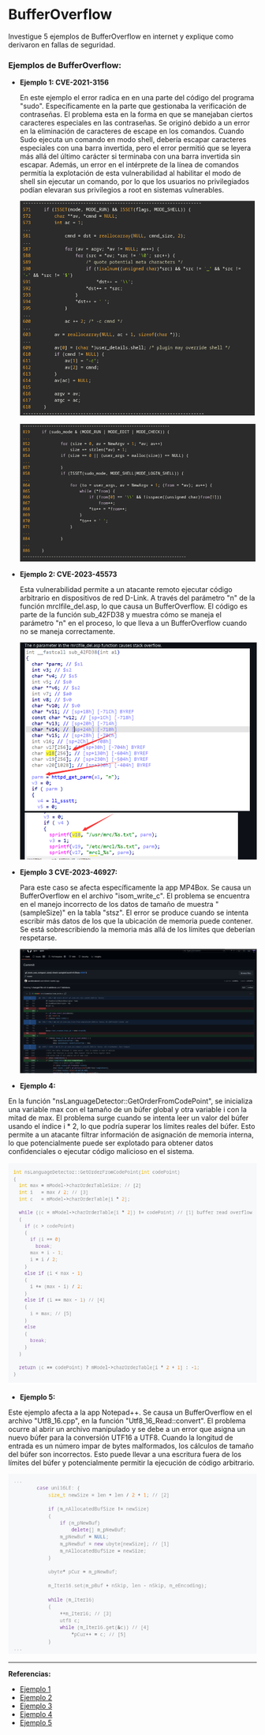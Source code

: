 # BufferOverflow
Investigue 5 ejemplos de BufferOverflow en internet y explique como derivaron en fallas de seguridad.

### Ejemplos de BufferOverflow:

- **Ejemplo 1: CVE-2021-3156**

  En este ejemplo el error radica en en una parte del código del programa "sudo". Específicamente en la parte que gestionaba la verificación de contraseñas. El problema esta en la forma en que se manejaban ciertos caracteres especiales en las contraseñas. Se originó debido a un error en la eliminación de caracteres de escape en los comandos. Cuando Sudo ejecuta un comando en modo shell, debería escapar caracteres especiales con una barra invertida, pero el error permitió que se leyera más allá del último carácter si terminaba con una barra invertida sin escapar. Además, un error en el intérprete de la línea de comandos permitía la explotación de esta vulnerabilidad al habilitar el modo de shell sin ejecutar un comando, por lo que los usuarios no privilegiados podían elevaran sus privilegios a root en sistemas vulnerables.
  
  ![](https://github.com/raulvillalpando/BufferOverflow/blob/main/CVE-2021-3156_1.png)
  
  ![](https://github.com/raulvillalpando/BufferOverflow/blob/main/CVE-2021-3156_2.png)
  
- **Ejemplo 2: CVE-2023-45573**

  Esta vulnerabilidad permite a un atacante remoto ejecutar código arbitrario en dispositivos de red D-Link. A través del parámetro "n" de la función mrclfile_del.asp, lo que causa un BufferOverflow. El código es parte de la función sub_42FD38 y muestra cómo se maneja el parámetro "n" en el proceso, lo que lleva a un BufferOverflow cuando no se maneja correctamente.

  ![](https://github.com/raulvillalpando/BufferOverflow/blob/main/CVE-2023-45573.png)

- **Ejemplo 3 CVE-2023-46927:**

  Para este caso se afecta específicamente la app MP4Box. Se causa un BufferOverflow en el archivo "isom_write_c". El problema se encuentra en el manejo incorrecto de los datos de tamaño de muestra "(sampleSize)" en la tabla "stsz". El error se produce cuando se intenta escribir más datos de los que la ubicación de memoria puede contener. Se está sobrescribiendo la memoria más allá de los límites que deberían respetarse.

   ![](https://github.com/raulvillalpando/BufferOverflow/blob/main/CVE-2023-46927.png)

 - **Ejemplo 4:**

  En la función "nsLanguageDetector::GetOrderFromCodePoint", se inicializa una variable max con el tamaño de un búfer global y otra variable i con la mitad de max. El problema surge cuando se intenta leer un valor del búfer usando el índice i * 2, lo que podría superar los límites reales del búfer. Esto permite a un atacante filtrar información de asignación de memoria interna, lo que potencialmente puede ser explotado para obtener datos confidenciales o ejecutar código malicioso en el sistema.
 
  ![](https://github.com/raulvillalpando/BufferOverflow/blob/main/GHSL-2023-105_uchardet.png)

 - **Ejemplo 5:**

  Este ejemplo afecta a la app Notepad++. Se causa un BufferOverflow en el archivo "Utf8_16.cpp", en la función "Utf8_16_Read::convert". El problema ocurre al abrir un archivo manipulado y se debe a un error que asigna un nuevo búfer para la conversión UTF16 a UTF8. Cuando la longitud de entrada es un número impar de bytes malformados, los cálculos de tamaño del búfer son incorrectos. Esto puede llevar a una escritura fuera de los límites del búfer y potencialmente permitir la ejecución de código arbitrario. 
 
 ![](https://github.com/raulvillalpando/BufferOverflow/blob/main/Buffer%20Overflows%20in%20Notepad%2B%2B.png)

---

**Referencias:**
- [Ejemplo 1](https://blog.qualys.com/vulnerabilities-threat-research/2021/01/26/cve-2021-3156-heap-based-buffer-overflow-in-sudo-baron-samedit)
- [Ejemplo 2](https://github.com/Archerber/bug_submit/blob/main/D-Link/DI-7xxxx/bug7.md)
- [Ejemplo 3](https://github.com/gpac/gpac/commit/a7b467b151d9b54badbc4dd71e7a366b7c391817?diff=unified)
- [Ejemplo 4](https://securitylab.github.com/advisories/GHSL-2023-105_uchardet/)
- [Ejemplo 5](https://securitylab.github.com/advisories/GHSL-2023-092_Notepad__/)
